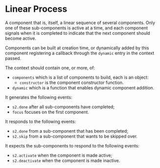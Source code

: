 # Linear Process
A component that is, itself, a linear sequence of several components.  Only one of
these sub-components is active at a time, and each component signals when it is
completed to indicate that the next component should become active.

Components can be built at creation time, or dynamically added by this component
registering a callback through the `dynamic` entry in the context passed.

The context should contain one, or more, of:

* `components` which is a list of components to build, each is an object:
  * `constructor` is the component constructor function.
* `dynamic` which is a function that enables dynamic component addition.

It generates the following events:
* `s2.done` after all sub-components have completed;
* `focus` focuses on the first component.

It responds to the following events:
* `s2.done` from a sub-component that has been completed;
* `s2.skip` from a sub-component that wants to be skipped over.

It expects the sub-components to respond to the following events:
* `s2.activate` when the component is made active;
* `s2.deactivate` when the component is made inactive.
